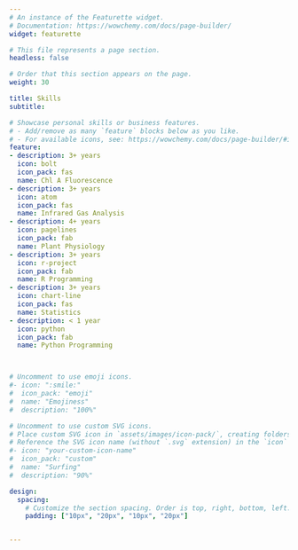 ```yaml
---
# An instance of the Featurette widget.
# Documentation: https://wowchemy.com/docs/page-builder/
widget: featurette

# This file represents a page section.
headless: false

# Order that this section appears on the page.
weight: 30

title: Skills
subtitle:

# Showcase personal skills or business features.
# - Add/remove as many `feature` blocks below as you like.
# - For available icons, see: https://wowchemy.com/docs/page-builder/#icons
feature:
- description: 3+ years
  icon: bolt
  icon_pack: fas
  name: Chl A Fluorescence
- description: 3+ years
  icon: atom
  icon_pack: fas
  name: Infrared Gas Analysis
- description: 4+ years
  icon: pagelines
  icon_pack: fab
  name: Plant Physiology
- description: 3+ years
  icon: r-project
  icon_pack: fab
  name: R Programming
- description: 3+ years
  icon: chart-line
  icon_pack: fas
  name: Statistics
- description: < 1 year
  icon: python
  icon_pack: fab
  name: Python Programming



# Uncomment to use emoji icons.
#- icon: ":smile:"
#  icon_pack: "emoji"
#  name: "Emojiness"
#  description: "100%"  

# Uncomment to use custom SVG icons.
# Place custom SVG icon in `assets/images/icon-pack/`, creating folders if necessary.
# Reference the SVG icon name (without `.svg` extension) in the `icon` field.
#- icon: "your-custom-icon-name"
#  icon_pack: "custom"
#  name: "Surfing"
#  description: "90%"

design:
  spacing:
    # Customize the section spacing. Order is top, right, bottom, left.
    padding: ["10px", "20px", "10px", "20px"]


---
```

